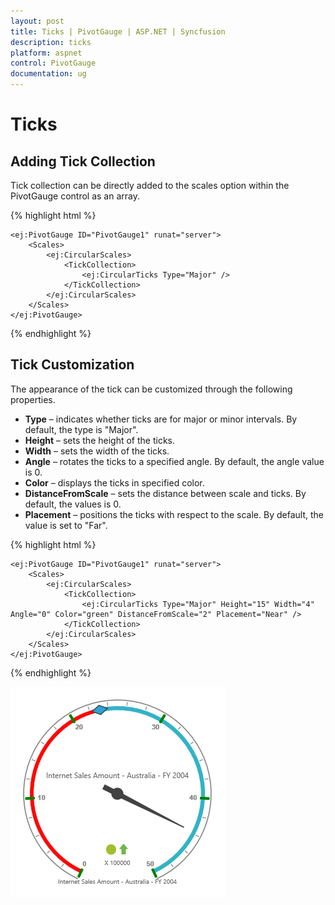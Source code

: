 ```yaml
---
layout: post
title: Ticks | PivotGauge | ASP.NET | Syncfusion
description: ticks
platform: aspnet
control: PivotGauge
documentation: ug
---
```


# Ticks

## Adding Tick Collection

Tick collection can be directly added to the scales option within the PivotGauge control as an array.

{% highlight html %}

    <ej:PivotGauge ID="PivotGauge1" runat="server">
        <Scales>
            <ej:CircularScales>
                <TickCollection>
                    <ej:CircularTicks Type="Major" />
                </TickCollection>
            </ej:CircularScales>
        </Scales>
    </ej:PivotGauge>

{% endhighlight %}

## Tick Customization

The appearance of the tick can be customized through the following properties.

* **Type** – indicates whether ticks are for major or minor intervals. By default, the type is "Major".
* **Height** – sets the height of the ticks.
* **Width** – sets the width of the ticks.
* **Angle** – rotates the ticks to a specified angle. By default, the angle value is 0.
* **Color** – displays the ticks in specified color.
* **DistanceFromScale** – sets the distance between scale and ticks. By default, the values is 0.
* **Placement** – positions the ticks with respect to the scale.  By default, the value is set to "Far".

{% highlight html %}

    <ej:PivotGauge ID="PivotGauge1" runat="server">
        <Scales>
            <ej:CircularScales>
                <TickCollection>
                    <ej:CircularTicks Type="Major" Height="15" Width="4" Angle="0" Color="green" DistanceFromScale="2" Placement="Near" />
                </TickCollection>
            </ej:CircularScales>
        </Scales>
    </ej:PivotGauge>

{% endhighlight %}

![](Ticks_images/TickCustomization.png) 

